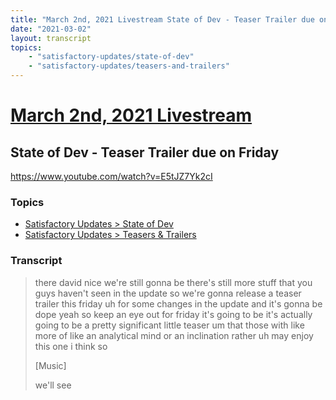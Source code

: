```yaml
---
title: "March 2nd, 2021 Livestream State of Dev - Teaser Trailer due on Friday"
date: "2021-03-02"
layout: transcript
topics:
    - "satisfactory-updates/state-of-dev"
    - "satisfactory-updates/teasers-and-trailers"
---
```

# [March 2nd, 2021 Livestream](../2021-03-02.md)
## State of Dev - Teaser Trailer due on Friday
https://www.youtube.com/watch?v=E5tJZ7Yk2cI

### Topics
* [Satisfactory Updates > State of Dev](../topics/satisfactory-updates/state-of-dev.md)
* [Satisfactory Updates > Teasers & Trailers](../topics/satisfactory-updates/teasers-and-trailers.md)

### Transcript

> there david nice we're still gonna be there's still more stuff that you guys haven't seen in the update so we're gonna release a teaser trailer this friday uh for some changes in the update and it's gonna be dope yeah so keep an eye out for friday it's going to be it's actually going to be a pretty significant little teaser um that those with like more of like an analytical mind or an inclination rather uh may enjoy this one i think so
>
> [Music]
>
> we'll see
